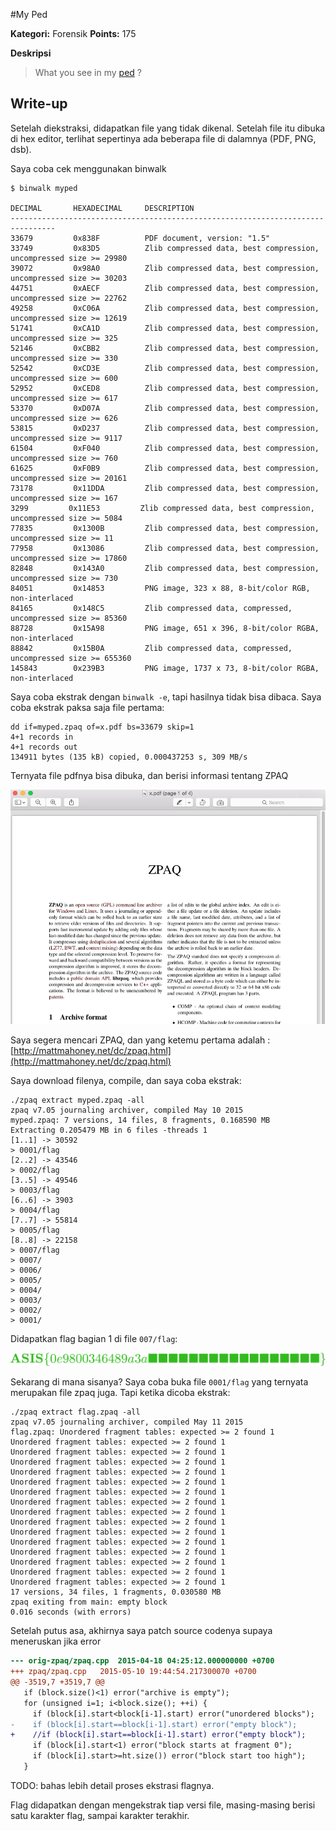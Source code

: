 #My Ped


**Kategori:** Forensik
**Points:** 175

**Deskripsi**


> What you see in my [ped](soal/My_Ped_11ceeee7565e3bbd5c9db2c1a791236f) ?

## Write-up

Setelah diekstraksi, didapatkan file yang tidak dikenal. Setelah file itu dibuka di hex editor, terlihat sepertinya ada beberapa file di dalamnya (PDF, PNG, dsb).


Saya coba cek menggunakan binwalk 

    $ binwalk myped
    
    DECIMAL       HEXADECIMAL     DESCRIPTION
    --------------------------------------------------------------------------------
    33679         0x838F          PDF document, version: "1.5"
    33749         0x83D5          Zlib compressed data, best compression, uncompressed size >= 29980
    39072         0x98A0          Zlib compressed data, best compression, uncompressed size >= 30203
    44751         0xAECF          Zlib compressed data, best compression, uncompressed size >= 22762
    49258         0xC06A          Zlib compressed data, best compression, uncompressed size >= 12619
    51741         0xCA1D          Zlib compressed data, best compression, uncompressed size >= 325
    52146         0xCBB2          Zlib compressed data, best compression, uncompressed size >= 330
    52542         0xCD3E          Zlib compressed data, best compression, uncompressed size >= 600
    52952         0xCED8          Zlib compressed data, best compression, uncompressed size >= 617
    53370         0xD07A          Zlib compressed data, best compression, uncompressed size >= 626
    53815         0xD237          Zlib compressed data, best compression, uncompressed size >= 9117
    61504         0xF040          Zlib compressed data, best compression, uncompressed size >= 760
    61625         0xF0B9          Zlib compressed data, best compression, uncompressed size >= 20161
    73178         0x11DDA         Zlib compressed data, best compression, uncompressed size >= 167
    3299         0x11E53         Zlib compressed data, best compression, uncompressed size >= 5084
    77835         0x1300B         Zlib compressed data, best compression, uncompressed size >= 11
    77958         0x13086         Zlib compressed data, best compression, uncompressed size >= 17860
    82848         0x143A0         Zlib compressed data, best compression, uncompressed size >= 730
    84051         0x14853         PNG image, 323 x 88, 8-bit/color RGB, non-interlaced
    84165         0x148C5         Zlib compressed data, compressed, uncompressed size >= 85360
    88728         0x15A98         PNG image, 651 x 396, 8-bit/color RGBA, non-interlaced
    88842         0x15B0A         Zlib compressed data, compressed, uncompressed size >= 655360
    145843        0x239B3         PNG image, 1737 x 73, 8-bit/color RGBA, non-interlaced


Saya coba ekstrak dengan `binwalk -e`, tapi hasilnya tidak bisa dibaca. Saya coba ekstrak paksa saja file pertama:

    dd if=myped.zpaq of=x.pdf bs=33679 skip=1
    4+1 records in
    4+1 records out
    134911 bytes (135 kB) copied, 0.000437253 s, 309 MB/s

Ternyata file pdfnya bisa dibuka, dan berisi informasi tentang ZPAQ

![ZPAQ](./pdf.png?raw=true "ZPAQ")


Saya segera mencari ZPAQ, dan yang ketemu pertama adalah : [http://mattmahoney.net/dc/zpaq.html](http://mattmahoney.net/dc/zpaq.html)

Saya download filenya, compile, dan saya coba ekstrak:

    ./zpaq extract myped.zpaq -all
    zpaq v7.05 journaling archiver, compiled May 10 2015
    myped.zpaq: 7 versions, 14 files, 8 fragments, 0.168590 MB
    Extracting 0.205479 MB in 6 files -threads 1
    [1..1] -> 30592
    > 0001/flag
    [2..2] -> 43546
    > 0002/flag
    [3..5] -> 49546
    > 0003/flag
    [6..6] -> 3903
    > 0004/flag
    [7..7] -> 55814
    > 0005/flag
    [8..8] -> 22158
    > 0007/flag
    > 0007/
    > 0006/
    > 0005/
    > 0004/
    > 0003/
    > 0002/
    > 0001/

Didapatkan flag bagian 1 di file `007/flag`:

![Flag Bagian 1](./flag-part-1.png?raw=true "Flag Bagian 1")

Sekarang di mana sisanya? Saya coba buka file `0001/flag` yang ternyata merupakan file zpaq juga. Tapi ketika dicoba ekstrak:


    ./zpaq extract flag.zpaq -all 
    zpaq v7.05 journaling archiver, compiled May 11 2015
    flag.zpaq: Unordered fragment tables: expected >= 2 found 1
    Unordered fragment tables: expected >= 2 found 1
    Unordered fragment tables: expected >= 2 found 1
    Unordered fragment tables: expected >= 2 found 1
    Unordered fragment tables: expected >= 2 found 1
    Unordered fragment tables: expected >= 2 found 1
    Unordered fragment tables: expected >= 2 found 1
    Unordered fragment tables: expected >= 2 found 1
    Unordered fragment tables: expected >= 2 found 1
    Unordered fragment tables: expected >= 2 found 1
    Unordered fragment tables: expected >= 2 found 1
    Unordered fragment tables: expected >= 2 found 1
    Unordered fragment tables: expected >= 2 found 1
    Unordered fragment tables: expected >= 2 found 1
    Unordered fragment tables: expected >= 2 found 1
    Unordered fragment tables: expected >= 2 found 1
    17 versions, 34 files, 1 fragments, 0.030580 MB
    zpaq exiting from main: empty block
    0.016 seconds (with errors)


Setelah putus asa, akhirnya saya patch source codenya supaya meneruskan jika error

```diff
--- orig-zpaq/zpaq.cpp	2015-04-18 04:25:12.000000000 +0700
+++ zpaq/zpaq.cpp	2015-05-10 19:44:54.217300070 +0700
@@ -3519,7 +3519,7 @@
   if (block.size()<1) error("archive is empty");
   for (unsigned i=1; i<block.size(); ++i) {
     if (block[i].start<block[i-1].start) error("unordered blocks");
-    if (block[i].start==block[i-1].start) error("empty block");
+    //if (block[i].start==block[i-1].start) error("empty block");
     if (block[i].start<1) error("block starts at fragment 0");
     if (block[i].start>=ht.size()) error("block start too high");
   }
```

TODO: bahas lebih detail proses ekstrasi flagnya.

Flag didapatkan dengan mengekstrak tiap versi file, masing-masing berisi satu karakter flag, sampai karakter terakhir.
 
 
